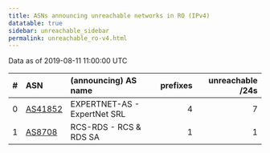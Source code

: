 ```yaml
---
title: ASNs announcing unreachable networks in RO (IPv4)
datatable: true
sidebar: unreachable_sidebar
permalink: unreachable_ro-v4.html
---
```


Data as of 2019-08-11 11:00:00 UTC


<div class="datatable-begin"></div>

|   # | ASN                                    | (announcing) AS name         |   prefixes |   unreachable /24s |
|----:|:---------------------------------------|:-----------------------------|-----------:|-------------------:|
|   0 | [AS41852](unreachable_AS41852-v4.html) | EXPERTNET-AS - ExpertNet SRL |          4 |                  7 |
|   1 | [AS8708](unreachable_AS8708-v4.html)   | RCS-RDS - RCS &amp; RDS SA   |          1 |                  1 |

<div class="datatable-end"></div>